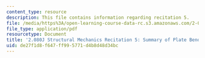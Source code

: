```yaml
---
content_type: resource
description: This file contains information regarding recitation 5.
file: /media/https%3A/open-learning-course-data-rc.s3.amazonaws.com/2-080j-structural-mechanics-fall-2013/de27f1d8f647ff995771d4b8d48d34bc_MIT2_080JF13_Recitation5.pdf
file_type: application/pdf
resourcetype: Document
title: '2.080J Structural Mechanics Recitation 5: Summary of Plate Bending'
uid: de27f1d8-f647-ff99-5771-d4b8d48d34bc
---
```

